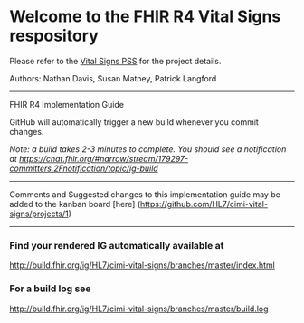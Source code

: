 # Welcome to the FHIR R4 Vital Signs respository

Please refer to the [Vital Signs PSS](https://confluence.hl7.org/display/CIC/Vital+Signs+PSS) for the project details.


Authors:  Nathan Davis, Susan Matney, Patrick Langford

-----
FHIR R4 Implementation Guide

GitHub will automatically trigger a new build whenever you commit changes.

*Note: a build takes 2-3 minutes to complete. You should see a notification at https://chat.fhir.org/#narrow/stream/179297-committers.2Fnotification/topic/ig-build*

-----

Comments and Suggested changes to this implementation guide may be added to the kanban board 
[here] (https://github.com/HL7/cimi-vital-signs/projects/1)

-----


### Find your rendered IG automatically available at

http://build.fhir.org/ig/HL7/cimi-vital-signs/branches/master/index.html

### For a build log see

http://build.fhir.org/ig/HL7/cimi-vital-signs/branches/master/build.log


